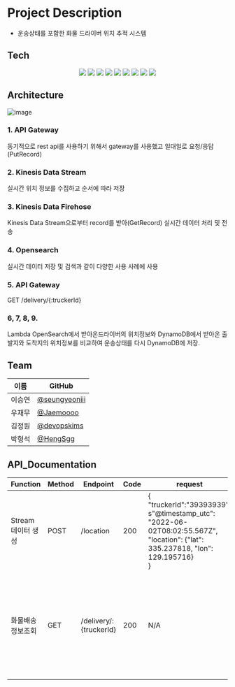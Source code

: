 #  Project Description
-  운송상태를 포함한 화물 드라이버 위치 추적 시스템

## Tech

<div align="center">
<img src="https://img.shields.io/badge/Node.js-339933?style=flat-square&logo=Node.js&logoColor=white"/>
<img src="https://img.shields.io/badge/JavaScript-F7DF1E?style=flat-square&logo=JavaScript&logoColor=white"/>
<img src="https://img.shields.io/badge/Python-3776AB.svg?&style=flat-square&logo=Python&logoColor=white"/>
<img src="https://img.shields.io/badge/Amazon AWS-232F3E?style=flat-square&logo=Amazon%20AWS&logoColor=white"/>
<img src="https://img.shields.io/badge/OpenSearch-005EB8.svg?&style=flat-square&logo=OpenSearch&logoColor=white"/>
<img src="https://img.shields.io/badge/AWS Lambda-FF9900.svg?&style=flat-square&logo=AWS Lambda&logoColor=white"/>
<img src="https://img.shields.io/badge/Amazon DynamoDB-4053D6.svg?&style=flat-square&logo=Amazon DynamoDB&logoColor=white"/>
<img src="https://img.shields.io/badge/Amazon S3-569A31.svg?&style=flat-square&logo=Amazon S3&logoColor=white"/>
<img src="https://img.shields.io/badge/Terraform-7B42BC?style=flat-square&logo=Terraform&logoColor=white"/>
</div>

## Architecture

![image](https://user-images.githubusercontent.com/98450173/172277436-14203943-bc73-484a-b60a-a0451f9c648d.png)

### 1. API Gateway
동기적으로 rest api를 사용하기 위해서 gateway를 사용했고 일대일로 요청/응답(PutRecord)

### 2. Kinesis Data Stream 
실시간 위치 정보를 수집하고 순서에 따라 저장

### 3. Kinesis Data Firehose
Kinesis Data Stream으로부터 record를 받아(GetRecord) 실시간 데이터 처리 및 전송

### 4. Opensearch 
실시간 데이터 저장 및 검색과 같이 다양한 사용 사례에 사용

### 5. API Gateway
GET /delivery/{:truckerId}

### 6, 7, 8, 9.
Lambda OpenSearch에서 받아온드라이버의 위치정보와 DynamoDB에서 받아온 출발지와 도착지의 위치정보를 비교하여 운송상태를 다시 DynamoDB에 저장.


## Team
| 이름   | GitHub                                            |
| ------ | ------------------------------------------------- |
| 이승연 | [@seungyeoniii](https://github.com/seungyeoniii)  |
| 우재무 | [@Jaemoooo](https://github.com/Jaemoooo)          |
| 김정원 | [@devopskims](https://github.com/devopskims)      |
| 박형석 | [@HengSgg](https://github.com/HengSgg)            |


## API_Documentation
| Function | Method | Endpoint | Code | request | response |
|---|---|---|---|---|---|
|Stream데이터 생성|POST| /location | 200 |{<br>"truckerId":"39393939",<br>s"@timestamp_utc": "2022-06-02T08:02:55.567Z",<br>"location": {"lat": 335.237818, "lon": 129.195716}<br>} | {<br>"SequenceNumber":"49630065528552029787469327725776108371145403556639539202",<br>"ShardId":"shardId-000000000000"<br>} |
|화물배송정보조회| GET | /delivery/:{truckerId}  | 200 | N/A |{<br>"statusCode": 200,<br>"headers": {"Access-Control-Allow-Origin": "*"<br>},<br>"isBase64Encoded": false,<br>"body": {<br>"truckerId": "393939",<br>"delivery-status": "finish",<br>"curr_location": "{'lat': 35.237818, 'lon': 129.195716}",<br>"distance_in_progress_percentage": "100.0%"<br>}<br>}|
